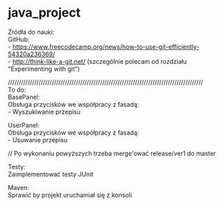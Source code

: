 # java_project

Źródła do nauki:  
  GitHub:  
    - https://www.freecodecamp.org/news/how-to-use-git-efficiently-54320a236369/  
    - http://think-like-a-git.net/ (szczególnie polecam od rozdziału "Experimenting with git")   
  
  /////////////////////////////////////////////////////////////////////////////////////////  
To do:  
  BasePanel:  
    Obsługa przycisków we współpracy z fasadą:    
    - Wyszukiwanie przepisu
    
  UserPanel:  
    Obsługa przycisków we współpracy z fasadą:    
    - Usuwanie przepisu

// Po wykonaniu powyższych trzeba merge'ować release/ver1 do master  

  Testy:  
    Zaimplementować testy JUnit  

  Maven:  
    Sprawić by projekt uruchamiał się z konsoli  

